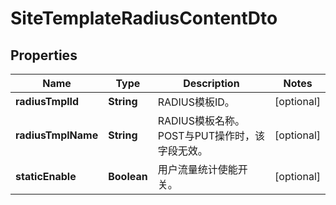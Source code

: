 
# SiteTemplateRadiusContentDto

## Properties
Name | Type | Description | Notes
------------ | ------------- | ------------- | -------------
**radiusTmplId** | **String** | RADIUS模板ID。 |  [optional]
**radiusTmplName** | **String** | RADIUS模板名称。POST与PUT操作时，该字段无效。 |  [optional]
**staticEnable** | **Boolean** | 用户流量统计使能开关。 |  [optional]



